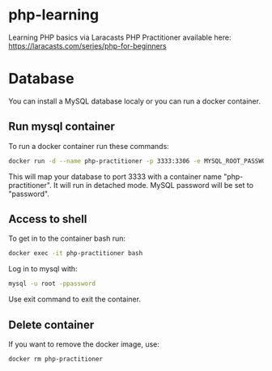 # php-learning
Learning PHP basics via Laracasts PHP Practitioner available here:
https://laracasts.com/series/php-for-beginners


# Database
You can install a MySQL database localy or you can run a docker container.

## Run mysql container
To run a docker container run these commands:
```bash
docker run -d --name php-practitioner -p 3333:3306 -e MYSQL_ROOT_PASSWORD=password mysql
```

This will map your database to port 3333 with a container name "php-practitioner". It will run in detached mode. MySQL password will be set to "password".

## Access to shell
To get in to the container bash run:
```bash
docker exec -it php-practitioner bash
```
Log in to mysql with:
```bash
mysql -u root -ppassword
```

Use exit command to exit the container.

##  Delete container
If you want to remove the docker image, use:
```bash
docker rm php-practitioner
```